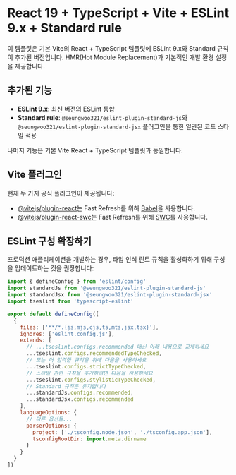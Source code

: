 # React 19 + TypeScript + Vite + ESLint 9.x + Standard rule

이 템플릿은 기본 Vite의 React + TypeScript 템플릿에 ESLint 9.x와 Standard 규칙이 추가된 버전입니다. HMR(Hot Module Replacement)과 기본적인 개발 환경 설정을 제공합니다.

## 추가된 기능

- **ESLint 9.x**: 최신 버전의 ESLint 통합
- **Standard rule**: `@seungwoo321/eslint-plugin-standard-js`와 `@seungwoo321/eslint-plugin-standard-jsx` 플러그인을 통한 일관된 코드 스타일 적용

나머지 기능은 기본 Vite React + TypeScript 템플릿과 동일합니다.

## Vite 플러그인

현재 두 가지 공식 플러그인이 제공됩니다:

- [@vitejs/plugin-react](https://github.com/vitejs/vite-plugin-react/blob/main/packages/plugin-react)는 Fast Refresh를 위해 [Babel](https://babeljs.io/)을 사용합니다.
- [@vitejs/plugin-react-swc](https://github.com/vitejs/vite-plugin-react/blob/main/packages/plugin-react-swc)는 Fast Refresh를 위해 [SWC](https://swc.rs/)를 사용합니다.

## ESLint 구성 확장하기

프로덕션 애플리케이션을 개발하는 경우, 타입 인식 린트 규칙을 활성화하기 위해 구성을 업데이트하는 것을 권장합니다:

```js
import { defineConfig } from 'eslint/config'
import standardJs from '@seungwoo321/eslint-plugin-standard-js'
import standardJsx from '@seungwoo321/eslint-plugin-standard-jsx'
import tseslint from 'typescript-eslint'

export default defineConfig([
  {
    files: ['**/*.{js,mjs,cjs,ts,mts,jsx,tsx}'],
    ignores: ['eslint.config.js'],
    extends: [
      // ...tseslint.configs.recommended 대신 아래 내용으로 교체하세요
      ...tseslint.configs.recommendedTypeChecked,
      // 또는 더 엄격한 규칙을 위해 다음을 사용하세요
      ...tseslint.configs.strictTypeChecked,
      // 스타일 관련 규칙을 추가하려면 다음을 사용하세요
      ...tseslint.configs.stylisticTypeChecked,
      // Standard 규칙은 유지합니다
      ...standardJs.configs.recommended,
      ...standardJsx.configs.recommended
    ],
    languageOptions: {
      // 다른 옵션들...
      parserOptions: {
        project: ['./tsconfig.node.json', './tsconfig.app.json'],
        tsconfigRootDir: import.meta.dirname
      }
    }
  }
])